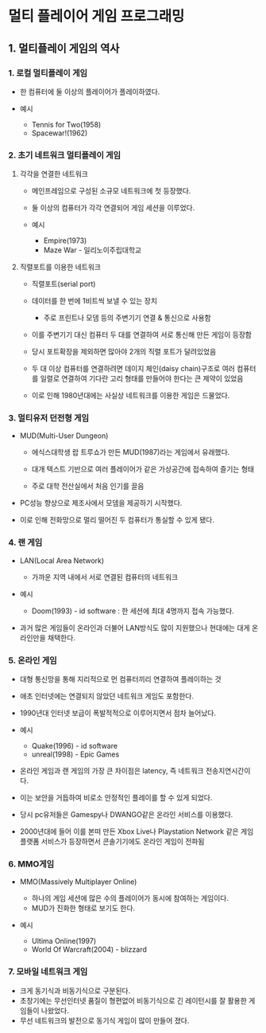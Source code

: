 # 멀티 플레이어 게임 프로그래밍

## 1. 멀티플레이 게임의 역사
### 1. 로컬 멀티플레이 게임
    
- 한 컴퓨터에 둘 이상의 플레이어가 플레이하였다.
    
- 예시
    - Tennis for Two(1958)
    - Spacewar!(1962)

### 2. 초기 네트워크 멀티플레이 게임
1. 각각을 연결한 네트워크 
    - 메인프레임으로 구성된 소규모 네트워크에 첫 등장했다.

   - 둘 이상의 컴퓨터가 각각 연결되어 게임 세션을 이루었다.

    - 예시
        - Empire(1973)
        - Maze War - 일리노이주립대학교
            
2. 직렬포트를 이용한 네트워크
   - 직렬포트(serial port)
    - 데이터를 한 번에 1비트씩 보낼 수 있는 장치
        - 주로 프린트나 모뎀 등의 주변기기 연결 & 통신으로 사용함

    - 이를 주변기기 대신 컴퓨터 두 대를 연결하여 서로 통신해 만든 게임이 등장함

   - 당시 포트확장을 제외하면 많아야 2개의 직렬 포트가 달려있었음

    - 두 대 이상 컴퓨터를 연결하려면 데이지 체인(daisy chain)구조로 여러 컴퓨터를 일렬로 연결하여 기다란 고리 형태를 만들어야 한다는 큰 제약이 있었음
       
   - 이로 인해 1980년대에는 사실상 네트워크를 이용한 게임은 드물었다.

### 3. 멀티유저 던전형 게임
   
- MUD(Multi-User Dungeon)
   - 에식스대학생 랍 트루쇼가 만든 MUD(1987)라는 게임에서 유래했다.

   - 대개 텍스트 기반으로 여러 플레이어가 같은 가상공간에 접속하여 즐기는 형태
    
    - 주로 대학 전산실에서 처음 인기를 끌음
  
- PC성능 향상으로 제조사에서 모뎀을 제공하기 시작했다.
   
- 이로 인해 전화망으로 멀리 떨어진 두 컴퓨터가 통실할 수 있게 됐다.

### 4. 랜 게임
    
- LAN(Local Area Network)
        
    - 가까운 지역 내에서 서로 연결된 컴퓨터의 네트워크

- 예시
    - Doom(1993) - id software : 한 세션에 최대 4명까지 접속 가능했다.
- 과거 많은 게임들이 온라인과 더불어 LAN방식도 많이 지원했으나 현대에는 대게 온라인만을 채택한다.

### 5. 온라인 게임
    
- 대형 통신망을 통해 지리적으로 먼 컴퓨터끼리 연결하여 플레이하는 것
- 애초 인터넷에는 연결되지 않았던 네트워크 게임도 포함한다.
- 1990년대 인터넷 보급이 폭발적적으로 이루어지면서 점차 늘어났다.
 - 예시
    - Quake(1996) - id software
   - unreal(1998) - Epic Games

- 온라인 게임과 랜 게임의 가장 큰 차이점은 latency, 즉 네트워크 전송지연시간이다.
    
- 이는 보안을 거듭하여 비로소 안정적인 플레이를 할 수 있게 되었다.
- 당시 pc유저들은 Gamespy나 DWANGO같은 온라인 서비스를 이용했다.
- 2000년대에 들어 이를 본떠 만든 Xbox Live나 Playstation Network 같은 게임 플랫폼 서비스가 등장하면서 콘솔기기에도 온라인 게임이 전파됨

### 6. MMO게임

- MMO(Massively Multiplayer Online)
    - 하나의 게임 세션에 많은 수의 플레이어가 동시에 참여하는 게임이다.
    - MUD가 진화한 형태로 보기도 한다.
    
- 예시
    - Ultima Online(1997)
    - World Of Warcraft(2004) - blizzard

### 7. 모바일 네트워크 게임

- 크게 동기식과 비동기식으로 구분된다.
- 초창기에는 무선인터넷 품질이 형편없어 비동기식으로 긴 레이턴시를 잘 활용한 게임들이 나왔었다.
- 무선 네트워크의 발전으로 동기식 게임이 많이 만들어 졌다.